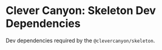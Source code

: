 # Clever Canyon: Skeleton Dev Dependencies

Dev dependencies required by the `@clevercanyon/skeleton`.
